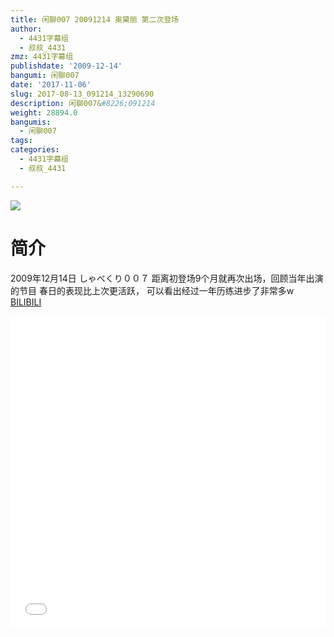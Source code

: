```yaml
---
title: 闲聊007 20091214 奥黛丽 第二次登场
author:
  - 4431字幕组
  - 叔叔_4431
zmz: 4431字幕组
publishdate: '2009-12-14'
bangumi: 闲聊007
date: '2017-11-06'
slug: 2017-08-13_091214_13290690
description: 闲聊007&#8226;091214
weight: 28894.0
bangumis:
  - 闲聊007
tags:
categories:
  - 4431字幕组
  - 叔叔_4431

---
```

![](https://i.imgur.com/giUJblF.png)
# 简介  
2009年12月14日 しゃべくり００７
距离初登场9个月就再次出场，回顾当年出演的节目
春日的表现比上次更活跃，
可以看出经过一年历练进步了非常多w
  [BILIBILI](https://www.bilibili.com/video/av13290690/)

  <iframe src="//www.bilibili.com/blackboard/player.html?cid=21788008&aid=13290690" width="100%" height="500" frameborder="0" allowfullscreen="allowfullscreen"></iframe>
